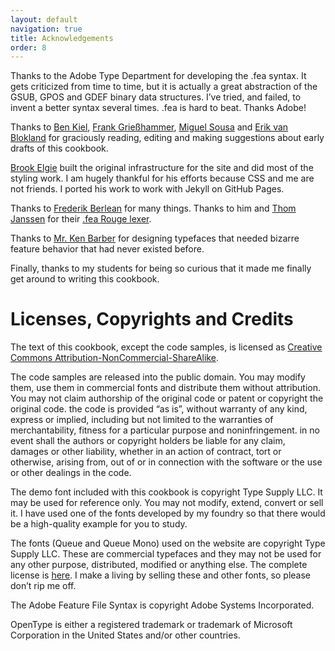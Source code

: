 ```yaml
---
layout: default
navigation: true
title: Acknowledgements
order: 8
---
```


Thanks to the Adobe Type Department for developing the .fea syntax. It gets criticized from time to time, but it is actually a great abstraction of the GSUB, GPOS and GDEF binary data structures. I’ve tried, and failed, to invent a better syntax several times. .fea is hard to beat. Thanks Adobe!

Thanks to [Ben Kiel](http://benkiel.com), [Frank Grießhammer](http://frgr.de), [Miguel Sousa](http://adobe.com/type) and [Erik van Blokland](http://letterror.com) for graciously reading, editing and making suggestions about early drafts of this cookbook.

[Brook Elgie](http://brookelgie.com) built the original infrastructure for the site and did most of the styling work. I am hugely thankful for his efforts because CSS and me are not friends. I ported his work to work with Jekyll on GitHub Pages.

Thanks to [Frederik Berlean](http://typemytype.com) for many things. Thanks to him and [Thom Janssen](http://hallotype.nl) for their [.fea Rouge lexer](https://github.com/rouge-ruby/rouge/pull/864).

Thanks to [Mr. Ken Barber](http://typeandlettering.com) for designing typefaces that needed bizarre feature behavior that had never existed before.

Finally, thanks to my students for being so curious that it made me finally get around to writing this cookbook.


# Licenses, Copyrights and Credits

The text of this cookbook, except the code samples, is licensed as [Creative Commons Attribution-NonCommercial-ShareAlike](http://creativecommons.org/licenses/by-nc-sa/3.0/).

The code samples are released into the public domain. You may modify them, use them in commercial fonts and distribute them without attribution. You may not claim authorship of the original code or patent or copyright the original code. the code is provided “as is”, without warranty of any kind, express or implied, including but not limited to the warranties of merchantability, fitness for a particular purpose and noninfringement. in no event shall the authors or copyright holders be liable for any claim, damages or other liability, whether in an action of contract, tort or otherwise, arising from, out of or in connection with the software or the use or other dealings in the code.

The demo font included with this cookbook is copyright Type Supply LLC. It may be used for reference only. You may not modify, extend, convert or sell it. I have used one of the fonts developed by my foundry so that there would be a high-quality example for you to study.

The fonts (Queue and Queue Mono) used on the website are copyright Type Supply LLC. These are commercial typefaces and they may not be used for any other purpose, distributed, modified or anything else. The complete license is [here](http://typesupply.com/license). I make a living by selling these and other fonts, so please don’t rip me off.

The Adobe Feature File Syntax is copyright Adobe Systems Incorporated.

OpenType is either a registered trademark or trademark of Microsoft Corporation in the United States and/or other countries.
